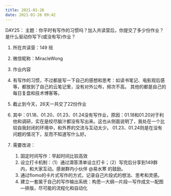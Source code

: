 ```yaml
---
title: 2021-01-26
date: 2021-01-26 09:42
---
```


DAY25：
主题：你平时有写作的习惯吗？加入共读营后，你提交了多少份作业？是什么驱动你写下(或没有写)作业？

1. 所在共读营：149 班
2. 微信昵称：MiracleWong
3. 作业内容

1. 有写作的习惯，不过都是写一下自己的感想和思考：如读书笔记、电影观后感等，都放到了自己的云笔记里，没有对外公布，频次不高。 其他的都是自己的每日复盘和技术博客等。
2. 截止到今天，26天一共交了22份作业
3. 其中：01.18、01.20、01.23、01.24没有写作业，原因：01.18和01.20对于利他和调研，实在是绞尽脑汁都没有写出来。这也从侧面说明了，我处在一个比较自我封闭的环境中，和外界的交流与互动太少。
01.23、01.24则是在没有问题的情况下，反而不知道写什么好。
1. 需要改进：
    1. 固定时间写作：早起时间比较高效
    2. 设立打卡机制：（1）通过滴答清单设立打卡；（2）写完后分享到149群内，和大家互动。感谢群内小伙伴 @易水寒 的鼓励。
    3. 通过flomo的卡片式写作的方式，记录自己片段式的想法、思考和灵感。
    4. 建立一套属于自己的写作输出系统：构思—大纲—片段—写作成文—配图—排版，尽可能的流程化和自动化